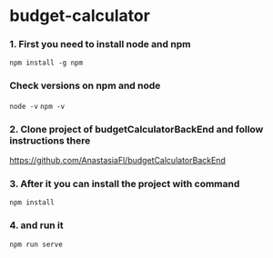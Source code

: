# budget-calculator
### 1. First you need to install node and npm 
`npm install -g npm`
### Check versions on npm and node
`node -v`
`npm -v`

### 2. Clone project of budgetCalculatorBackEnd and follow instructions there
https://github.com/AnastasiaFl/budgetCalculatorBackEnd

### 3. After it you can install the project with command
`npm install`

### 4. and run it
`npm run serve`